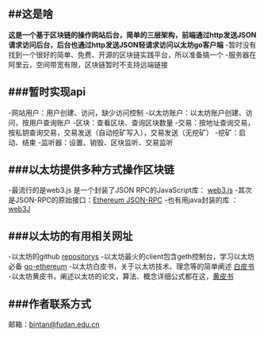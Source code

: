 ##这是啥
----------
**这是一个基于区块链的操作网站后台，简单的三层架构，前端通过http发送JSON请求访问后台，后台也通过http发送JSON轻请求访问以太坊go客户端**
-暂时没有找到一个很好的简单、免费、开源的区块链实践平台，所以准备搞一个
-服务器在阿里云，空间带宽有限，区块链暂时不支持远端链接

###暂时实现api
----------
-网站用户：用户创建、访问，缺少访问控制
-以太坊账户：以太坊账户创建、访问，按用户查询账户
-区块：查看区块、查询区块数量
-交易：按地址查询交易，按私钥查询交易，交易发送（自动挖矿写入），交易发送（无挖矿）
-挖矿：启动、结束
-监听器：设置、销毁、区块监听、交易监听

###以太坊提供多种方式操作区块链
-------
-最流行的是web3.js 是一个封装了JSON RPC的JavaScript库： [web3.js](https://github.com/ethereum/web3.js/)
-其次是JSON-RPC的原始接口：[Ethereum JSON-RPC](https://github.com/ethereum/wiki/wiki/JSON-RPC)
-也有用java封装的库 ：[web3J](https://github.com/web3j/web3j)

###以太坊的有用相关网址
-------
-以太坊的github [repositorys](https://github.com/ethereum/)
-以太坊最火的client包含geth控制台，学习以太坊必备 [go-ethereum](https://github.com/ethereum/go-ethereum)
-以太坊白皮书，关于以太坊技术、理念等的简单阐述 [白皮书](https://github.com/ethereum/wiki/wiki/White-Paper)
-以太坊黄皮书，阐述以太坊的论文，算法、概念详细公式都在这，[黄皮书](https://ethereum.github.io/yellowpaper/paper.pdf)

###作者联系方式
---------
邮箱：bintan@fudan.edu.cn
